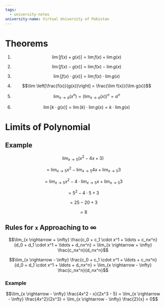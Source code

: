 ```yaml
---
tags:
  - university-notes
university-name: Virtual University of Pakistan
---
```


# Theorems

1. $$\lim[f(x) + g(x)] = \lim f(x) + \lim g(x)$$

2. $$\lim[f(x) - g(x)] = \lim f(x) - \lim g(x)$$

3. $$\lim[f(x) \cdot g(x)] = \lim f(x) \cdot \lim g(x)$$

4. $$\lim \left[\frac{f(x)}{g(x)}\right] = \frac{\lim f(x)}{\lim g(x)}$$

5. $$\lim_{x \rightarrow a}(x^n) = \left(\lim_{x \rightarrow a} (x)\right)^n = a^n$$

6. $$\lim[k \cdot g(x)] = \lim(k) \cdot \lim g(x) = k \cdot \lim g(x)$$

# Limits of Polynomial
## Example

$$\lim_{x \rightarrow 5}(x^2 - 4x + 3)$$

$$= \lim_{x \rightarrow 5} x^2 - \lim_{x \rightarrow 5} 4x + \lim_{x \rightarrow 5} 3$$

$$= \lim_{x \rightarrow 5} x^2 - 4 \cdot \lim_{x \rightarrow 5} x + \lim_{x \rightarrow 5} 3$$

$$= 5^2 - 4 \cdot 5 + 3$$

$$= 25 - 20 + 3$$

$$= 8$$

## Rules for `x` Approaching to $\infty$

$$\lim_{x \rightarrow + \infty} \frac{c_0 + c_1 \cdot x^1 + \ldots + c_nx^n}{d_0 + d_1 \cdot x^1 + \ldots + d_nx^n} = \lim_{x \rightarrow + \infty} \frac{c_nx^n}{d_nx^n}$$

$$\lim_{x \rightarrow - \infty} \frac{c_0 + c_1 \cdot x^1 + \ldots + c_nx^n}{d_0 + d_1 \cdot x^1 + \ldots + d_nx^n} = \lim_{x \rightarrow - \infty} \frac{c_nx^n}{d_nx^n}$$

### Example

$$\lim_{x \rightarrow - \infty} \frac{4x^2 - x}{2x^3 - 5} = \lim_{x \rightarrow - \infty} \frac{4x^2}{2x^3} = \lim_{x \rightarrow - \infty} \frac{2}{x} = 0$$
